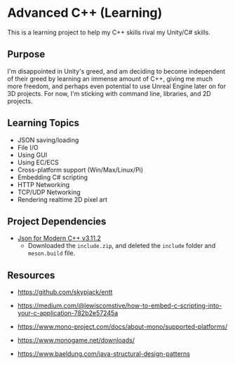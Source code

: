 # Advanced C++ (Learning)
This is a learning project to help my C++ skills rival my Unity/C# skills.

## Purpose
I'm disappointed in Unity's greed, and am deciding to become independent of their greed by learning an immense amount of C++, giving me much more freedom, and perhaps even potential to use Unreal Engine later on for 3D projects.
For now, I'm sticking with command line, libraries, and 2D projects.

## Learning Topics
- JSON saving/loading
- File I/O
- Using GUI
- Using EC/ECS
- Cross-platform support (Win/Max/Linux/Pi)
- Embedding C# scripting
- HTTP Networking
- TCP/UDP Networking
- Rendering realtime 2D pixel art

## Project Dependencies
- [Json for Modern C++ v3.11.2](https://github.com/nlohmann/json/releases/tag/v3.11.2)
    - Downloaded the `include.zip`, and deleted the `include` folder and `meson.build` file.

## Resources
- https://github.com/skypjack/entt 

- https://medium.com/@lewiscomstive/how-to-embed-c-scripting-into-your-c-application-782b2e57245a
- https://www.mono-project.com/docs/about-mono/supported-platforms/
- https://www.monogame.net/downloads/

- https://www.baeldung.com/java-structural-design-patterns
